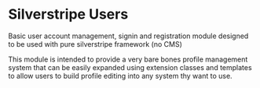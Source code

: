 Silverstripe Users
==================

Basic user account management, signin and registration module designed to be
used with pure silverstripe framework (no CMS)

This module is intended to provide a very bare bones profile management system
that can be easily expanded using extension classes and templates to allow users
to build profile editing into any system thy want to use.
